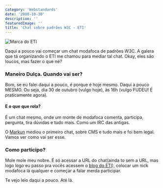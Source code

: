 ```yaml
---
category: 'Webstandards'
date: '2008-10-30'
description: ''
featuredImage: ''
title: 'Chat sobre padrões W3C - ETI'
---
```


![Marca do ETI](/assets/images/posts/logo-eti-maior.jpg)

Daqui a pouco vai começar um chat modafoca de padrões W3C. A galera que tá organizando o ETI me chamou para mediar tal chat. Okay, eles são loucos, mas fazer o que né?

### Maneiro Dulça. Quando vai ser?

Bom, se eu falei daqui a pouco, é porque é hoje mesmo. Daqui a pouco MESMO. Ou seja, dia 30 de outubro (vulgo hoje), às 16h (vulgo FUDEU! É praticamente agora).

#### E o que que rola?

É um chat mesmo, onde um monte de modafoca comenta, participa, pergunta, tira dúvidas e tudo mais. Como um IRC das antigas.

O [Markun](http://blog.markun.com.br/) mediou o primeiro chat, sobre CMS e tudo mais e foi bem legal. Vamos ver como vai ser esse.

### Como participo?

Mole mole meu nobre. É só acessar a URL do chat(ainda to sem a URL, mas logo logo eu passo pra vocês acessem o [blog do ETI](http://www.encontrodeti.com.br/site/?page_id=319)), colocar um nick modafoca lá qualquer e começar a falar merda participar.

Te vejo leio daqui a pouco. Até lá.
